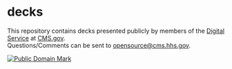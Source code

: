 # decks

This repository contains decks presented publicly by members of the <a target="_blank" href="https://cms.gov/digital-service-cms">Digital Service</a> at <a target="_blank" href="https://cms.gov">CMS.gov</a>.
<br/>Questions/Comments can be sent to <a href=mailto:opensource@cms.hhs.gov>opensource@cms.hhs.gov</a>.

<p xmlns:dct="http://purl.org/dc/terms/">
<a rel="license" href="http://creativecommons.org/publicdomain/mark/1.0/">
<img src="http://i.creativecommons.org/p/mark/1.0/88x31.png"
     style="border-style: none;" alt="Public Domain Mark" />
</a>
<br />
</p>
